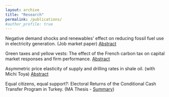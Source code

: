 ```yaml
---
layout: archive
title: "Research"
permalink: /publications/
#author_profile: true
---
```


Negative demand shocks and renewables' effect on reducing fossil fuel use in electricity generation. (Job market paper) [Abstract](https://www.dropbox.com/s/mthossn74lz351g/Turkey_Electricity_Abstract.pdf?dl=0)

Green taxes and yellow vests: The effect of the French carbon tax on capital market responses and firm performance. [Abstract](https://www.dropbox.com/s/mxv59382cy1pgcj/French_CT_Abstract.pdf?dl=0) 

Asymmetric price elasticity of supply and drilling rates in shale oil. (with Michi Toya) [Abstract](https://www.dropbox.com/s/9gbbt5rb3ymxaa0/NDShale_Abstract%20%281%29.pdf?dl=0)

Equal citizens, equal support?: Electoral Returns of the Conditional Cash Transfer Program in Turkey. (MA Thesis - [Summary](https://www.dropbox.com/s/2msh7i1tzd5hb77/MA%20Thesis%20Summary.pdf?dl=0))
